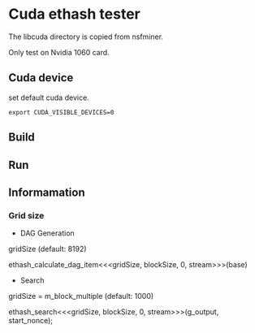 # Cuda ethash tester

The libcuda directory is copied from nsfminer.

Only test on Nvidia 1060 card.

## Cuda device

set default cuda device.

```shell
export CUDA_VISIBLE_DEVICES=0
```

## Build

## Run


## Informamation

### Grid size

* DAG Generation

gridSize (default: 8192)

ethash_calculate_dag_item<<<gridSize, blockSize, 0, stream>>>(base)

* Search

gridSize = m_block_multiple (default: 1000)

ethash_search<<<gridSize, blockSize, 0, stream>>>(g_output, start_nonce);



